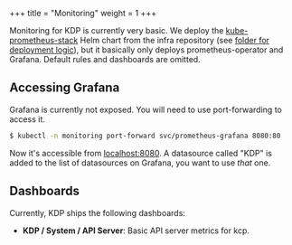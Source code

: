 +++
title = "Monitoring"
weight = 1
+++

Monitoring for KDP is currently very basic. We deploy the
[kube-prometheus-stack](https://artifacthub.io/packages/helm/prometheus-community/kube-prometheus-stack)
Helm chart from the infra repository (see
[folder for deployment logic](https://github.com/kubermatic/infra/tree/main/clusters/platform/dev)),
but it basically only deploys prometheus-operator and Grafana. Default rules and dashboards are
omitted.

## Accessing Grafana

Grafana is currently not exposed. You will need to use port-forwarding to access it.

```sh
$ kubectl -n monitoring port-forward svc/prometheus-grafana 8080:80
```

Now it's accessible from [localhost:8080](http://localhost:8080). A datasource called "KDP" is added
to the list of datasources on Grafana, you want to use _that_ one.

## Dashboards

Currently, KDP ships the following dashboards:

- **KDP / System / API Server**: Basic API server metrics for kcp.
